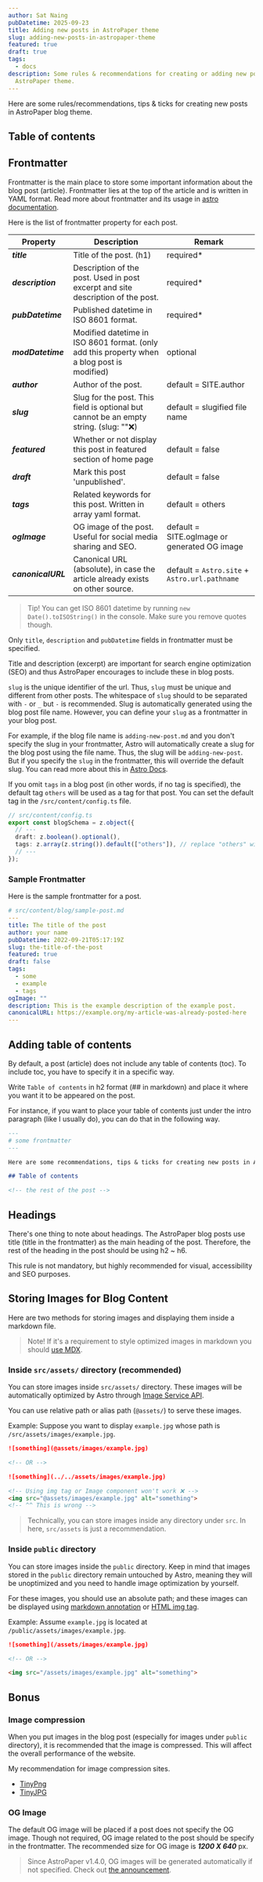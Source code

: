 ```yaml
---
author: Sat Naing
pubDatetime: 2025-09-23
title: Adding new posts in AstroPaper theme
slug: adding-new-posts-in-astropaper-theme
featured: true
draft: true
tags:
  - docs
description: Some rules & recommendations for creating or adding new posts using
  AstroPaper theme.
---
```

Here are some rules/recommendations, tips & ticks for creating new posts in AstroPaper blog theme.

## Table of contents

## Frontmatter

Frontmatter is the main place to store some important information about the blog post (article). Frontmatter lies at the top of the article and is written in YAML format. Read more about frontmatter and its usage in [astro documentation](https://docs.astro.build/en/guides/markdown-content/).

Here is the list of frontmatter property for each post.

| Property | Description | Remark |
| --- | --- | --- |
| **_title_** | Title of the post. (h1) | required\* |
| **_description_** | Description of the post. Used in post excerpt and site description of the post. | required\* |
| **_pubDatetime_** | Published datetime in ISO 8601 format. | required\* |
| **_modDatetime_** | Modified datetime in ISO 8601 format. (only add this property when a blog post is modified) | optional |
| **_author_** | Author of the post. | default = SITE.author |
| **_slug_** | Slug for the post. This field is optional but cannot be an empty string. (slug: ""❌) | default = slugified file name |
| **_featured_** | Whether or not display this post in featured section of home page | default = false |
| **_draft_** | Mark this post 'unpublished'. | default = false |
| **_tags_** | Related keywords for this post. Written in array yaml format. | default = others |
| **_ogImage_** | OG image of the post. Useful for social media sharing and SEO. | default = SITE.ogImage or generated OG image |
| **_canonicalURL_** | Canonical URL (absolute), in case the article already exists on other source. | default = `Astro.site` + `Astro.url.pathname` |

> Tip! You can get ISO 8601 datetime by running `new Date().toISOString()` in the console. Make sure you remove quotes though.

Only `title`, `description` and `pubDatetime` fields in frontmatter must be specified.

Title and description (excerpt) are important for search engine optimization (SEO) and thus AstroPaper encourages to include these in blog posts.

`slug` is the unique identifier of the url. Thus, `slug` must be unique and different from other posts. The whitespace of `slug` should to be separated with `-` or `_` but `-` is recommended. Slug is automatically generated using the blog post file name. However, you can define your `slug` as a frontmatter in your blog post.

For example, if the blog file name is `adding-new-post.md` and you don't specify the slug in your frontmatter, Astro will automatically create a slug for the blog post using the file name. Thus, the slug will be `adding-new-post`. But if you specify the `slug` in the frontmatter, this will override the default slug. You can read more about this in [Astro Docs](https://docs.astro.build/en/guides/content-collections/#defining-custom-slugs).

If you omit `tags` in a blog post (in other words, if no tag is specified), the default tag `others` will be used as a tag for that post. You can set the default tag in the `/src/content/config.ts` file.

```ts
// src/content/config.ts
export const blogSchema = z.object({
  // ---
  draft: z.boolean().optional(),
  tags: z.array(z.string()).default(["others"]), // replace "others" with whatever you want
  // ---
});
```

### Sample Frontmatter

Here is the sample frontmatter for a post.

```yaml
# src/content/blog/sample-post.md
---
title: The title of the post
author: your name
pubDatetime: 2022-09-21T05:17:19Z
slug: the-title-of-the-post
featured: true
draft: false
tags:
  - some
  - example
  - tags
ogImage: ""
description: This is the example description of the example post.
canonicalURL: https://example.org/my-article-was-already-posted-here
---
```

## Adding table of contents

By default, a post (article) does not include any table of contents (toc). To include toc, you have to specify it in a specific way.

Write `Table of contents` in h2 format (## in markdown) and place it where you want it to be appeared on the post.

For instance, if you want to place your table of contents just under the intro paragraph (like I usually do), you can do that in the following way.

```md
---
# some frontmatter
---

Here are some recommendations, tips & ticks for creating new posts in AstroPaper blog theme.

## Table of contents

<!-- the rest of the post -->
```

## Headings

There's one thing to note about headings. The AstroPaper blog posts use title (title in the frontmatter) as the main heading of the post. Therefore, the rest of the heading in the post should be using h2 ~ h6.

This rule is not mandatory, but highly recommended for visual, accessibility and SEO purposes.

## Storing Images for Blog Content

Here are two methods for storing images and displaying them inside a markdown file.

> Note! If it's a requirement to style optimized images in markdown you should [use MDX](https://docs.astro.build/en/guides/images/#images-in-mdx-files).

### Inside `src/assets/` directory (recommended)

You can store images inside `src/assets/` directory. These images will be automatically optimized by Astro through [Image Service API](https://docs.astro.build/en/reference/image-service-reference/).

You can use relative path or alias path (`@assets/`) to serve these images.

Example: Suppose you want to display `example.jpg` whose path is `/src/assets/images/example.jpg`.

```md
![something](@assets/images/example.jpg)

<!-- OR -->

![something](../../assets/images/example.jpg)

<!-- Using img tag or Image component won't work ❌ -->
<img src="@assets/images/example.jpg" alt="something">
<!-- ^^ This is wrong -->
```

> Technically, you can store images inside any directory under `src`. In here, `src/assets` is just a recommendation.

### Inside `public` directory

You can store images inside the `public` directory. Keep in mind that images stored in the `public` directory remain untouched by Astro, meaning they will be unoptimized and you need to handle image optimization by yourself.

For these images, you should use an absolute path; and these images can be displayed using [markdown annotation](https://www.markdownguide.org/basic-syntax/#images-1) or [HTML img tag](https://developer.mozilla.org/en-US/docs/Web/HTML/Element/img).

Example: Assume `example.jpg` is located at `/public/assets/images/example.jpg`.

```md
![something](/assets/images/example.jpg)

<!-- OR -->

<img src="/assets/images/example.jpg" alt="something">
```

## Bonus

### Image compression

When you put images in the blog post (especially for images under `public` directory), it is recommended that the image is compressed. This will affect the overall performance of the website.

My recommendation for image compression sites.

*   [TinyPng](https://tinypng.com/)
*   [TinyJPG](https://tinyjpg.com/)

### OG Image

The default OG image will be placed if a post does not specify the OG image. Though not required, OG image related to the post should be specify in the frontmatter. The recommended size for OG image is **_1200 X 640_** px.

> Since AstroPaper v1.4.0, OG images will be generated automatically if not specified. Check out [the announcement](https://astro-paper.pages.dev/posts/dynamic-og-image-generation-in-astropaper-blog-posts/).